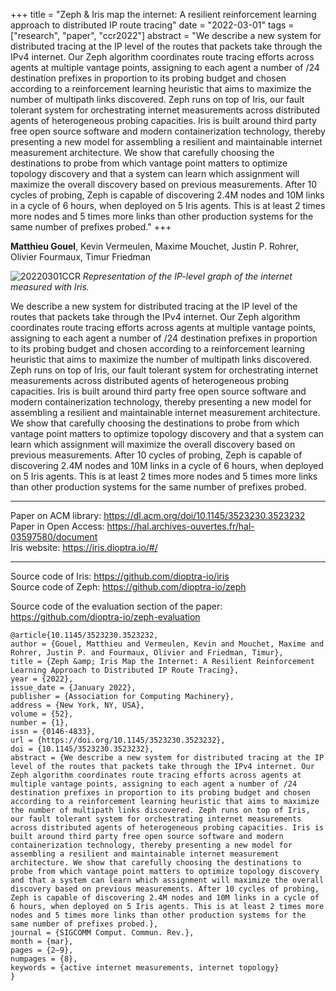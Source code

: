 +++
title = "Zeph & Iris map the internet: A resilient reinforcement learning approach to distributed IP route tracing"
date = "2022-03-01"
tags = ["research", "paper", "ccr2022"]
abstract  = "We describe a new system for distributed tracing at the IP level of the routes that packets take through the IPv4 internet. Our Zeph algorithm coordinates route tracing efforts across agents at multiple vantage points, assigning to each agent a number of /24 destination prefixes in proportion to its probing budget and chosen according to a reinforcement learning heuristic that aims to maximize the number of multipath links discovered. Zeph runs on top of Iris, our fault tolerant system for orchestrating internet measurements across distributed agents of heterogeneous probing capacities. Iris is built around third party free open source software and modern containerization technology, thereby presenting a new model for assembling a resilient and maintainable internet measurement architecture. We show that carefully choosing the destinations to probe from which vantage point matters to optimize topology discovery and that a system can learn which assignment will maximize the overall discovery based on previous measurements. After 10 cycles of probing, Zeph is capable of discovering 2.4M nodes and 10M links in a cycle of 6 hours, when deployed on 5 Iris agents. This is at least 2 times more nodes and 5 times more links than other production systems for the same number of prefixes probed."
+++

**Matthieu Gouel**, Kevin Vermeulen, Maxime Mouchet, Justin P. Rohrer, Olivier Fourmaux, Timur Friedman

![20220301CCR](/img/20220301CCR.png)
*Representation of the IP-level graph of the internet measured with Iris.*

We describe a new system for distributed tracing at the IP level of the routes that packets take through the IPv4 internet. Our Zeph algorithm coordinates route tracing efforts across agents at multiple vantage points, assigning to each agent a number of /24 destination prefixes in proportion to its probing budget and chosen according to a reinforcement learning heuristic that aims to maximize the number of multipath links discovered. Zeph runs on top of Iris, our fault tolerant system for orchestrating internet measurements across distributed agents of heterogeneous probing capacities. Iris is built around third party free open source software and modern containerization technology, thereby presenting a new model for assembling a resilient and maintainable internet measurement architecture. We show that carefully choosing the destinations to probe from which vantage point matters to optimize topology discovery and that a system can learn which assignment will maximize the overall discovery based on previous measurements. After 10 cycles of probing, Zeph is capable of discovering 2.4M nodes and 10M links in a cycle of 6 hours, when deployed on 5 Iris agents. This is at least 2 times more nodes and 5 times more links than other production systems for the same number of prefixes probed.

---

Paper on ACM library: https://dl.acm.org/doi/10.1145/3523230.3523232  
Paper in Open Access: https://hal.archives-ouvertes.fr/hal-03597580/document  
Iris website: https://iris.dioptra.io/#/

---

Source code of Iris: https://github.com/dioptra-io/iris  
Source code of Zeph: https://github.com/dioptra-io/zeph

Source code of the evaluation section of the paper: https://github.com/dioptra-io/zeph-evaluation

```
@article{10.1145/3523230.3523232,
author = {Gouel, Matthieu and Vermeulen, Kevin and Mouchet, Maxime and Rohrer, Justin P. and Fourmaux, Olivier and Friedman, Timur},
title = {Zeph &amp; Iris Map the Internet: A Resilient Reinforcement Learning Approach to Distributed IP Route Tracing},
year = {2022},
issue_date = {January 2022},
publisher = {Association for Computing Machinery},
address = {New York, NY, USA},
volume = {52},
number = {1},
issn = {0146-4833},
url = {https://doi.org/10.1145/3523230.3523232},
doi = {10.1145/3523230.3523232},
abstract = {We describe a new system for distributed tracing at the IP level of the routes that packets take through the IPv4 internet. Our Zeph algorithm coordinates route tracing efforts across agents at multiple vantage points, assigning to each agent a number of /24 destination prefixes in proportion to its probing budget and chosen according to a reinforcement learning heuristic that aims to maximize the number of multipath links discovered. Zeph runs on top of Iris, our fault tolerant system for orchestrating internet measurements across distributed agents of heterogeneous probing capacities. Iris is built around third party free open source software and modern containerization technology, thereby presenting a new model for assembling a resilient and maintainable internet measurement architecture. We show that carefully choosing the destinations to probe from which vantage point matters to optimize topology discovery and that a system can learn which assignment will maximize the overall discovery based on previous measurements. After 10 cycles of probing, Zeph is capable of discovering 2.4M nodes and 10M links in a cycle of 6 hours, when deployed on 5 Iris agents. This is at least 2 times more nodes and 5 times more links than other production systems for the same number of prefixes probed.},
journal = {SIGCOMM Comput. Commun. Rev.},
month = {mar},
pages = {2–9},
numpages = {8},
keywords = {active internet measurements, internet topology}
}
```
